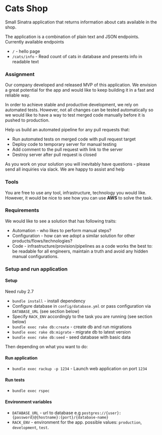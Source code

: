 # Cats Shop
Small Sinatra application that returns information about cats available in the shop.

The application is a combination of plain text and JSON endpoints. Currently available endpoints
- `/` - hello page
- `/cats/info` - Read count of cats in database and presents info in readable text

### Assignment
Our company developed and released MVP of this application.
We envision a great potential for the app and would like to keep building it in a fast and reliable way.

In order to achieve stable and productive development, we rely on automated tests. 
However, not all changes can be tested automatically so we would like to have a way to test merged code manually before it is pushed to production.    

Help us build an automated pipeline for any pull requests that:

- Run automated tests on merged code with pull request target
- Deploy code to temporary server for manual testing
- Add comment to the pull request with link to the server
- Destroy server after pull request is closed

As you work on your solution you will inevitably have questions - please send all inquiries via slack. We are happy to assist and help

### Tools
You are free to use any tool, infrastructure, technology you would like. However, it would be nice to see how you can use **AWS** to solve the task.

### Requirements

We would like to see a solution that has following traits:

- Automation - who likes to perform manual steps?
- Configuration - how can we adopt a similar solution for other products/flows/technologies?
- Code - infrastructure/provision/pipelines as a code works the best to: be readable for all engineers, maintain a truth and avoid any hidden manual configurations.

### Setup and run application

#### Setup
Need ruby 2.7

- `bundle install` - install dependency
- Configure database in `config/database.yml` or pass configuration via `DATABASE_URL` (see section below)
- Specify `RACK_ENV` accordingly to the task you are running (see section below)
- `bundle exec rake db:create` - create db and run migrations
- `bundle exec rake db:migrate` - migrate db to latest version
- `bundle exec rake db:seed` - seed database with basic data

Then depending on what you want to do:

#### Run application
- `bundle exec rackup -p 1234` - Launch web application on port `1234`

#### Run tests
- `bundle exec rspec`

#### Environment variables
- `DATABASE_URL` - url to database e.g `postgres://{user}:{password}@{hostname}:{port}/{database-name}`
- `RACK_ENV` - environment for the app. possible values: `production`, `development`, `test`.
